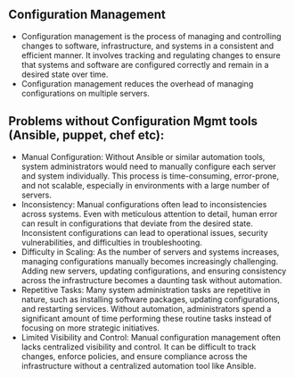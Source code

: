 ## Configuration Management

- Configuration management is the process of managing and controlling changes to software, infrastructure, and systems in a consistent and efficient manner. It involves tracking and regulating changes to ensure that systems and software are configured correctly and remain in a desired state over time.
- Configuration management reduces the overhead of managing configurations on multiple servers.


## Problems without Configuration Mgmt tools (Ansible, puppet, chef etc):

- Manual Configuration: Without Ansible or similar automation tools, system administrators would need to manually configure each server and system individually. This process is time-consuming, error-prone, and not scalable, especially in environments with a large number of servers.
- Inconsistency: Manual configurations often lead to inconsistencies across systems. Even with meticulous attention to detail, human error can result in configurations that deviate from the desired state. Inconsistent configurations can lead to operational issues, security vulnerabilities, and difficulties in troubleshooting.
- Difficulty in Scaling: As the number of servers and systems increases, managing configurations manually becomes increasingly challenging. Adding new servers, updating configurations, and ensuring consistency across the infrastructure becomes a daunting task without automation.
- Repetitive Tasks: Many system administration tasks are repetitive in nature, such as installing software packages, updating configurations, and restarting services. Without automation, administrators spend a significant amount of time performing these routine tasks instead of focusing on more strategic initiatives.
- Limited Visibility and Control: Manual configuration management often lacks centralized visibility and control. It can be difficult to track changes, enforce policies, and ensure compliance across the infrastructure without a centralized automation tool like Ansible.


